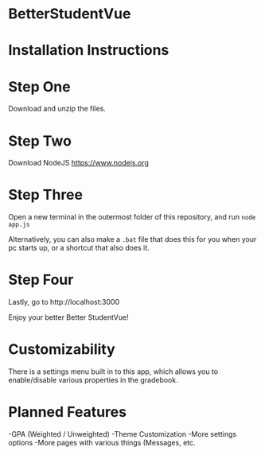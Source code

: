 # BetterStudentVue

# Installation Instructions

# Step One
Download and unzip the files.

# Step Two
Download NodeJS https://www.nodejs.org

# Step Three
Open a new terminal in the outermost folder of this repository, and run `node app.js`

Alternatively, you can also make a `.bat` file that does this for you when your pc starts up, or a shortcut that also does it.

# Step Four
Lastly, go to http://localhost:3000

Enjoy your better Better StudentVue!

# Customizability
There is a settings menu built in to this app, which allows you to enable/disable various properties in the gradebook.

# Planned Features
-GPA (Weighted / Unweighted)
-Theme Customization
-More settings options
-More pages with various things (Messages, etc.

